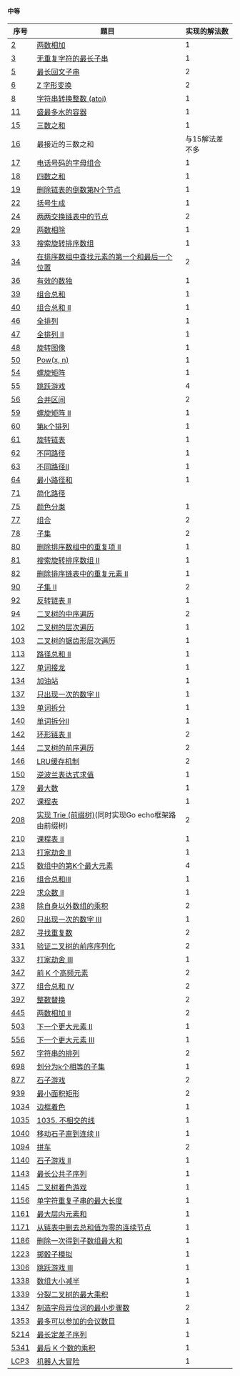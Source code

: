 #### 中等

| 序号                                                         | 题目                                                         | 实现的解法数   |
| ------------------------------------------------------------ | ------------------------------------------------------------ | -------------- |
| [2](https://leetcode-cn.com/problems/add-two-numbers/)       | [两数相加](https://github.com/zywaited/leetcode/tree/master/1_50/2) | 1              |
| [3](https://leetcode-cn.com/problems/longest-substring-without-repeating-characters/) | [无重复字符的最长子串](https://github.com/zywaited/leetcode/tree/master/1_50/3) | 1              |
| [5](https://leetcode-cn.com/problems/longest-palindromic-substring/) | [最长回文子串](https://github.com/zywaited/leetcode/tree/master/1_50/5/) | 2              |
| [6](https://leetcode-cn.com/problems/zigzag-conversion/)     | [Z 字形变换](https://github.com/zywaited/leetcode/tree/master/1_50/6/) | 2              |
| [8](https://leetcode-cn.com/problems/string-to-integer-atoi) | [字符串转换整数 (atoi)](https://github.com/zywaited/leetcode/tree/master/1_50/8/) | 1              |
| [11](https://leetcode-cn.com/problems/container-with-most-water/) | [盛最多水的容器](https://github.com/zywaited/leetcode/tree/master/1_50/11/) | 1              |
| [15](https://leetcode-cn.com/problems/3sum)                  | [三数之和](https://github.com/zywaited/leetcode/tree/master/1_50/15/) | 1              |
| [16](https://leetcode-cn.com/problems/3sum-closest)          | 最接近的三数之和                                             | 与15解法差不多 |
| [17](https://leetcode-cn.com/problems/letter-combinations-of-a-phone-number) | [电话号码的字母组合](https://github.com/zywaited/leetcode/tree/master/1_50/17/) | 1              |
| [18](https://leetcode-cn.com/problems/4sum)                  | [四数之和](https://github.com/zywaited/leetcode/tree/master/1_50/18/) | 1              |
| [19](https://leetcode-cn.com/problems/remove-nth-node-from-end-of-list) | [删除链表的倒数第N个节点](https://github.com/zywaited/leetcode/tree/master/1_50/19/) | 1              |
| [22](https://leetcode-cn.com/problems/generate-parentheses/) | [括号生成](https://github.com/zywaited/leetcode/tree/master/1_50/22/) | 1              |
| [24](https://leetcode-cn.com/problems/swap-nodes-in-pairs/)  | [两两交换链表中的节点](https://github.com/zywaited/leetcode/tree/master/1_50/24/) | 2              |
| [29](https://leetcode-cn.com/problems/divide-two-integers)   | [两数相除](https://github.com/zywaited/leetcode/tree/master/1_50/29/) | 1              |
| [33](https://leetcode-cn.com/problems/search-in-rotated-sorted-array) | [搜索旋转排序数组](https://github.com/zywaited/leetcode/tree/master/1_50/33/) | 1              |
| [34](https://leetcode-cn.com/problems/find-first-and-last-position-of-element-in-sorted-array/) | [在排序数组中查找元素的第一个和最后一个位置](https://github.com/zywaited/leetcode/tree/master/1_50/34/) | 2              |
| [36](https://leetcode-cn.com/problems/valid-sudoku/)         | [有效的数独](https://github.com/zywaited/leetcode/tree/master/1_50/36/) | 1              |
| [39](https://leetcode-cn.com/problems/combination-sum)       | [组合总和](https://github.com/zywaited/leetcode/tree/master/1_50/39/) | 1              |
| [40](https://leetcode-cn.com/problems/combination-sum-ii)    | [组合总和 II](https://github.com/zywaited/leetcode/tree/master/1_50/40/) | 1              |
| [46](https://leetcode-cn.com/problems/permutations/)         | [全排列](https://github.com/zywaited/leetcode/tree/master/1_50/46/) | 1              |
| [47](https://leetcode-cn.com/problems/permutations-ii/)      | [全排列 II](https://github.com/zywaited/leetcode/tree/master/1_50/47/) | 1              |
| [48](https://leetcode-cn.com/problems/rotate-image/)         | [旋转图像](https://github.com/zywaited/leetcode/tree/master/1_50/48/) | 1              |
| [50](https://leetcode-cn.com/problems/powx-n)                | [Pow(x, n)](https://github.com/zywaited/leetcode/tree/master/1_50/50/) | 1              |
| [54](https://leetcode-cn.com/problems/spiral-matrix/)        | [螺旋矩阵](https://github.com/zywaited/leetcode/tree/master/51_100/54/) | 1              |
| [55](https://leetcode-cn.com/problems/jump-game/)            | [跳跃游戏](https://github.com/zywaited/leetcode/tree/master/51_100/55/) | 4              |
| [56](https://leetcode-cn.com/problems/merge-intervals/)      | [合并区间](https://github.com/zywaited/leetcode/tree/master/51_100/56/) | 2              |
| [59](https://leetcode-cn.com/problems/spiral-matrix-ii/)     | [螺旋矩阵 II](https://github.com/zywaited/leetcode/tree/master/51_100/59/) | 1              |
| [60](https://leetcode-cn.com/problems/permutation-sequence/) | [第k个排列](https://github.com/zywaited/leetcode/tree/master/51_100/60/) | 1              |
| [61](https://leetcode-cn.com/problems/rotate-list)           | [旋转链表](https://github.com/zywaited/leetcode/tree/master/51_100/61/) | 1              |
| [62](https://leetcode-cn.com/problems/unique-paths/)         | [不同路径](https://github.com/zywaited/leetcode/tree/master/51_100/62/) | 1              |
| [63](https://leetcode-cn.com/problems/unique-paths-ii/)      | [不同路径II](https://github.com/zywaited/leetcode/tree/master/51_100/63/) | 1              |
| [64](https://leetcode-cn.com/problems/minimum-path-sum/)     | [最小路径和](https://github.com/zywaited/leetcode/tree/master/51_100/64/) | 1              |
| [71](https://leetcode-cn.com/problems/simplify-path/submissions/) | [简化路径](https://github.com/zywaited/leetcode/tree/master/51_100/71/) |                |
| [75](https://leetcode-cn.com/problems/sort-colors/)          | [颜色分类](https://github.com/zywaited/leetcode/tree/master/51_100/75/) | 1              |
| [77](https://leetcode-cn.com/problems/combinations/)         | [组合](https://github.com/zywaited/leetcode/tree/master/51_100/77/) | 2              |
| [78](https://leetcode-cn.com/problems/subsets/)              | [子集](https://github.com/zywaited/leetcode/tree/master/51_100/78/) | 2              |
| [80](https://leetcode-cn.com/problems/remove-duplicates-from-sorted-array-ii) | [删除排序数组中的重复项 II](https://github.com/zywaited/leetcode/tree/master/51_100/80/) | 1              |
| [81](https://leetcode-cn.com/problems/search-in-rotated-sorted-array-ii/) | [搜索旋转排序数组 II](https://github.com/zywaited/leetcode/tree/master/51_100/81/) | 1              |
| [82](https://leetcode-cn.com/problems/remove-duplicates-from-sorted-list-ii) | [删除排序链表中的重复元素 II](https://github.com/zywaited/leetcode/tree/master/51_100/82/) | 1              |
| [90](https://leetcode-cn.com/problems/subsets-ii/)           | [子集 II](https://github.com/zywaited/leetcode/tree/master/51_100/90/) | 2              |
| [92](https://leetcode-cn.com/problems/reverse-linked-list-ii/) | [反转链表 II](https://github.com/zywaited/leetcode/tree/master/51_100/92/) | 1              |
| [94](https://leetcode-cn.com/problems/binary-tree-inorder-traversal/) | [二叉树的中序遍历](https://github.com/zywaited/leetcode/tree/master/51_100/94/) | 2              |
| [102](https://leetcode-cn.com/problems/binary-tree-level-order-traversal/) | [二叉树的层次遍历](https://github.com/zywaited/leetcode/tree/master/101_150/102/) | 1              |
| [103](https://leetcode-cn.com/problems/binary-tree-zigzag-level-order-traversal/) | [二叉树的锯齿形层次遍历](https://github.com/zywaited/leetcode/tree/master/101_150/103/) | 1              |
| [113](https://leetcode-cn.com/problems/path-sum-ii/)         | [路径总和 II](https://github.com/zywaited/leetcode/tree/master/101_150/113/) | 1              |
| [127](https://leetcode-cn.com/problems/word-ladder/)         | [单词接龙](https://github.com/zywaited/leetcode/tree/master/101_150/127/) | 1              |
| [134](https://leetcode-cn.com/problems/gas-station/)         | [加油站](https://github.com/zywaited/leetcode/tree/master/101_150/134/) | 1              |
| [137](https://leetcode-cn.com/problems/single-number-ii)     | [只出现一次的数字 II](https://github.com/zywaited/leetcode/tree/master/101_150/137/) | 1              |
| [139](https://leetcode-cn.com/problems/word-break/)          | [单词拆分](https://github.com/zywaited/leetcode/tree/master/101_150/139/) | 1              |
| [140](https://leetcode-cn.com/problems/word-break-ii/)       | [单词拆分II](https://github.com/zywaited/leetcode/tree/master/101_150/140/) | 1              |
| [142](https://leetcode-cn.com/problems/linked-list-cycle-ii/) | [环形链表 II](https://github.com/zywaited/leetcode/tree/master/101_150/142/) | 2              |
| [144](https://leetcode-cn.com/problems/binary-tree-preorder-traversal/) | [二叉树的前序遍历](https://github.com/zywaited/leetcode/tree/master/101_150/144/) | 2              |
| [146](https://leetcode-cn.com/problems/lru-cache/)           | [LRU缓存机制](https://github.com/zywaited/leetcode/tree/master/101_150/146/) | 2              |
| [150](https://leetcode-cn.com/problems/evaluate-reverse-polish-notation/) | [逆波兰表达式求值](https://github.com/zywaited/leetcode/tree/master/101_150/150/) | 1              |
| [179](https://leetcode-cn.com/problems/largest-number/)      | [最大数](https://github.com/zywaited/leetcode/tree/master/151_200/179/) | 1              |
| [207](https://leetcode-cn.com/problems/course-schedule/)     | [课程表](https://github.com/zywaited/leetcode/tree/master/201_250/207/) | 1              |
| [208](https://leetcode-cn.com/problems/implement-trie-prefix-tree) | [实现 Trie (前缀树)](https://github.com/zywaited/leetcode/tree/master/201_250/208/)(同时实现Go echo框架路由前缀树) | 2              |
| [210](https://leetcode-cn.com/problems/course-schedule-ii/)  | [课程表 II](https://github.com/zywaited/leetcode/tree/master/201_250/210/) | 1              |
| [213](https://leetcode-cn.com/problems/house-robber-ii/)     | [打家劫舍 II](https://github.com/zywaited/leetcode/tree/master/201_250/213/) | 1              |
| [215](https://leetcode-cn.com/problems/kth-largest-element-in-an-array/) | [数组中的第K个最大元素](https://github.com/zywaited/leetcode/tree/master/201_250/215/) | 4              |
| [216](https://leetcode-cn.com/problems/combination-sum-iii/) | [组合总和III](https://github.com/zywaited/leetcode/tree/master/201_250/216/) | 1              |
| [229](https://leetcode-cn.com/problems/majority-element-ii)  | [求众数 II](https://github.com/zywaited/leetcode/tree/master/201_250/229/) | 1              |
| [238](https://leetcode-cn.com/problems/product-of-array-except-self/) | [除自身以外数组的乘积](https://github.com/zywaited/leetcode/tree/master/201_250/238/) | 2              |
| [260](https://leetcode-cn.com/problems/single-number-iii)    | [只出现一次的数字 III](https://github.com/zywaited/leetcode/tree/master/251_300/260/) | 1              |
| [287](https://leetcode-cn.com/problems/find-the-duplicate-number) | [寻找重复数](https://github.com/zywaited/leetcode/tree/master/251_300/287/) | 2              |
| [331](https://leetcode-cn.com/problems/verify-preorder-serialization-of-a-binary-tree/) | [验证二叉树的前序序列化](https://github.com/zywaited/leetcode/tree/master/301_350/331/) | 2              |
| [337](https://leetcode-cn.com/problems/house-robber-iii/)    | [打家劫舍 III](https://github.com/zywaited/leetcode/tree/master/301_350/337/) | 1              |
| [347](https://leetcode-cn.com/problems/top-k-frequent-elements/) | [前 K 个高频元素](https://github.com/zywaited/leetcode/tree/master/301_350/347/) | 2              |
| [377](https://leetcode-cn.com/problems/combination-sum-iv/)  | [组合总和 Ⅳ](https://github.com/zywaited/leetcode/tree/master/351_400/377/) | 2              |
| [397](https://leetcode-cn.com/problems/integer-replacement)  | [整数替换](https://github.com/zywaited/leetcode/tree/master/351_400/397/) | 2              |
| [445](https://leetcode-cn.com/problems/add-two-numbers-ii/)  | [两数相加 II](https://github.com/zywaited/leetcode/tree/master/401_450/445/) | 2              |
| [503](https://leetcode-cn.com/problems/next-greater-element-ii/) | [下一个更大元素 II](https://github.com/zywaited/leetcode/tree/master/501_550/503/) | 1              |
| [556](https://leetcode-cn.com/problems/next-greater-element-iii/) | [下一个更大元素 III](https://github.com/zywaited/leetcode/tree/master/551_600/556/) | 1              |
| [567](https://leetcode-cn.com/problems/permutation-in-string/) | [字符串的排列](https://github.com/zywaited/leetcode/tree/master/551_600/567/) | 2              |
| [698](https://leetcode-cn.com/problems/partition-to-k-equal-sum-subsets/) | [划分为k个相等的子集](https://github.com/zywaited/leetcode/tree/master/651_700/698) | 1              |
| [877](https://leetcode-cn.com/problems/stone-game/)          | [石子游戏](https://github.com/zywaited/leetcode/tree/master/851_900/877) | 2              |
| [939](https://leetcode-cn.com/problems/minimum-area-rectangle/) | [最小面积矩形](https://github.com/zywaited/leetcode/tree/master/901_950/939/) | 2              |
| [1034](https://leetcode-cn.com/problems/coloring-a-border/)  | [边框着色](https://github.com/zywaited/leetcode/tree/master/1001_1050/1034/) | 1              |
| [1035](https://leetcode-cn.com/problems/uncrossed-lines/)    | [1035. 不相交的线](https://github.com/zywaited/leetcode/tree/master/1001_1050/1035/) | 1              |
| [1040](https://leetcode-cn.com/problems/moving-stones-until-consecutive-ii/) | [移动石子直到连续 II](https://github.com/zywaited/leetcode/tree/master/1001_1050/1040/) | 1              |
| [1094](https://leetcode-cn.com/problems/car-pooling/)        | [拼车](https://github.com/zywaited/leetcode/tree/master/1051_1100/1094/) | 2              |
| [1140](https://leetcode-cn.com/problems/stone-game-ii/)      | [石子游戏 II](https://github.com/zywaited/leetcode/tree/master/1101_1150/1140/) | 1              |
| [1143](https://leetcode-cn.com/problems/longest-common-subsequence/) | [ 最长公共子序列](https://github.com/zywaited/leetcode/tree/master/1101_1150/1143/) | 1              |
| [1145](https://leetcode-cn.com/problems/binary-tree-coloring-game/) | [二叉树着色游戏](https://github.com/zywaited/leetcode/tree/master/1101_1150/1145/) | 1              |
| [1156](https://leetcode-cn.com/problems/swap-for-maximum-repeated-substring/) | [单字符重复子串的最大长度](https://github.com/zywaited/leetcode/tree/master/1151_1200/1156/) | 1              |
| [1161](https://leetcode-cn.com/problems/maximum-level-sum-of-a-binary-tree/) | [最大层内元素和](https://github.com/zywaited/leetcode/tree/master/1151_1200/1161/) | 1              |
| [1171](https://leetcode-cn.com/problems/remove-zero-sum-consecutive-nodes-from-linked-list/) | [从链表中删去总和值为零的连续节点](https://github.com/zywaited/leetcode/tree/master/1151_1200/1171/) | 1              |
| [1186](https://leetcode-cn.com/problems/maximum-subarray-sum-with-one-deletion/) | [删除一次得到子数组最大和](https://github.com/zywaited/leetcode/tree/master/1151_1200/1186/) | 1              |
| [1223](https://leetcode-cn.com/problems/dice-roll-simulation/) | [掷骰子模拟](https://github.com/zywaited/leetcode/tree/master/1201_1250/1223/) | 1              |
| [1306](https://leetcode-cn.com/problems/jump-game-iii/)      | [ 跳跃游戏 III](https://github.com/zywaited/leetcode/tree/master/1301_1350/1306/) | 1              |
| [1338](https://leetcode-cn.com/problems/reduce-array-size-to-the-half/) | [数组大小减半](https://github.com/zywaited/leetcode/tree/master/1301_1350/1338/) | 1              |
| [1339](https://leetcode-cn.com/problems/maximum-product-of-splitted-binary-tree/) | [分裂二叉树的最大乘积](https://github.com/zywaited/leetcode/tree/master/1301_1350/1339/) | 1              |
| [1347](https://leetcode-cn.com/problems/minimum-number-of-steps-to-make-two-strings-anagram/) | [制造字母异位词的最小步骤数](https://github.com/zywaited/leetcode/tree/master/1301_1350/1347/) | 2              |
| [1353](https://leetcode-cn.com/problems/maximum-number-of-events-that-can-be-attended/) | [最多可以参加的会议数目](https://github.com/zywaited/leetcode/tree/master/1351_1400/1353/) | 1              |
| [5214](https://leetcode-cn.com/problems/longest-arithmetic-subsequence-of-given-difference/) | [最长定差子序列](https://github.com/zywaited/leetcode/tree/master/5201_5250/5214/) | 1              |
| [5341](https://leetcode-cn.com/problems/product-of-the-last-k-numbers/) | [最后 K 个数的乘积](https://github.com/zywaited/leetcode/tree/master/5301_5350/5341/) | 1              |
| [LCP3](https://leetcode-cn.com/problems/programmable-robot/) | [ 机器人大冒险](https://github.com/zywaited/leetcode/tree/master/LCP/1_50/3/) | 1              |